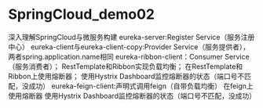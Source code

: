 # SpringCloud_demo02
深入理解SpringCloud与微服务构建
eureka-server:Register Service（服务注册中心）
eureka-client与eureka-client-copy:Provider Service（服务提供者），两者spring.application.name相同
eureka-ribbon-client：Consumer Service（服务消费者）；
    RestTemplate和Ribbon实现负载均衡；
    在RestTemplate和Ribbon上使用熔断器；
    使用Hystrix Dashboard监控熔断器的状态（端口号不匹配，没成功）
eureka-feign-client:声明式调用feign（自带负载均衡）
    在feign上使用熔断器
    使用Hystrix Dashboard监控熔断器的状态（端口号不匹配，没成功）